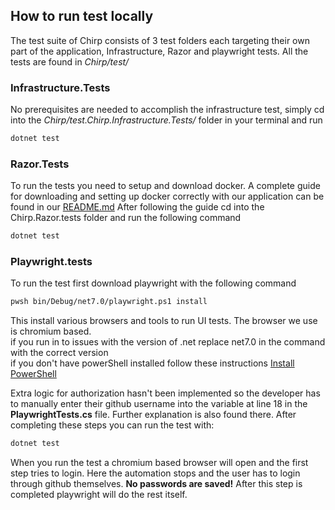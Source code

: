 ## How to run test locally
The test suite of Chirp consists of 3 test folders each targeting their own part of the application, Infrastructure, Razor and playwright tests. All the tests are found in *Chirp/test/*


### Infrastructure.Tests
No prerequisites are needed to accomplish the infrastructure test, simply cd into the *Chirp/test.Chirp.Infrastructure.Tests/* folder in your terminal and
run 
  ```bash
  dotnet test
  ```

### Razor.Tests
To run the tests you need to setup and download docker. A complete guide for downloading and setting up docker correctly with our application can be found in our [README.md](..\README.md)
After following the guide cd into the Chirp.Razor.tests folder and run the following command
```bash
dotnet test
```

### Playwright.tests
To run the test first download playwright with the following command

  ```bash
  pwsh bin/Debug/net7.0/playwright.ps1 install
  ```
This install various browsers and tools to run UI tests. The browser we use is chromium based.
<br>
if you run in to issues with the version of .net replace net7.0 in the command with the correct version
<br>
if you don't have powerShell installed follow these instructions
[Install PowerShell](https://learn.microsoft.com/en-us/powershell/scripting/install/installing-powershell?view=powershell-7.4)

Extra logic for authorization hasn't been implemented so the developer has to manually enter their github username into the variable at line 18 in the **PlaywrightTests.cs** file. Further explanation is also found there. After completing these steps you can run the test with: 
```bash 
dotnet test 
  ```
When you run the test a chromium based browser will open and the first step tries to login. Here the automation stops and the user has to login through github themselves. **No passwords are saved!** After this step is completed playwright will do the rest itself.
